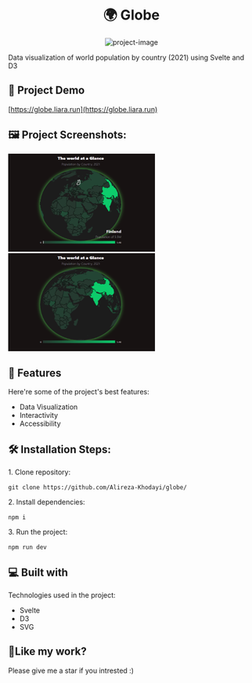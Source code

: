 <h1 align="center" id="title">🌍 Globe</h1>

<p align="center"><img src="https://socialify.git.ci/Alireza-Khodayi/globe/image?font=Source%20Code%20Pro&amp;language=1&amp;name=1&amp;owner=1&amp;pattern=Solid&amp;stargazers=1&amp;theme=Auto" alt="project-image"></p>

<p id="description">Data visualization of world population by country (2021) using Svelte and D3</p>

<h2>🚀 Project Demo</h2>

[https://globe.liara.run](https://globe.liara.run)

<h2>🖼️ Project Screenshots:</h2>

<img src="https://raw.githubusercontent.com/Alireza-Khodayi/globe/refs/heads/main/static/SelectedScreenShot.png" alt="project-screenshot" width="300" height="200/">

<img src="https://raw.githubusercontent.com/Alireza-Khodayi/globe/refs/heads/main/static/GlobeScreenShot.png" alt="project-screenshot" width="300" height="200/">

<h2>🧐 Features</h2>

Here're some of the project's best features:

- Data Visualization
- Interactivity
- Accessibility

<h2>🛠️ Installation Steps:</h2>

<p>1. Clone repository:</p>

```
git clone https://github.com/Alireza-Khodayi/globe/
```

<p>2. Install dependencies:</p>

```
npm i
```

<p>3. Run the project:</p>

```
npm run dev
```

<h2>💻 Built with</h2>

Technologies used in the project:

- Svelte
- D3
- SVG

<h2>💖Like my work?</h2>

Please give me a star if you intrested :)
